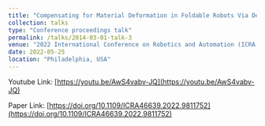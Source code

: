 ```yaml
---
title: "Compensating for Material Deformation in Foldable Robots Via Deep Learning -- a Case Study"
collection: talks
type: "Conference proceedings talk"
permalink: /talks/2014-03-01-talk-3
venue: "2022 International Conference on Robotics and Automation (ICRA 2022)"
date: 2022-05-25
location: "Philadelphia, USA"
---
```


Youtube Link: [https://youtu.be/AwS4vabv-JQ](https://youtu.be/AwS4vabv-JQ)

Paper Link: [https://doi.org/10.1109/ICRA46639.2022.9811752](https://doi.org/10.1109/ICRA46639.2022.9811752)
